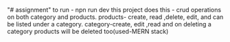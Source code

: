 "# assignment" 
to run -
npn run dev
this project does this - 
crud operations on both category and products.
products- create, read ,delete, edit, and can be listed under a category.
category-create, edit ,read and on deleting a category products will be deleted too(used-MERN stack)
